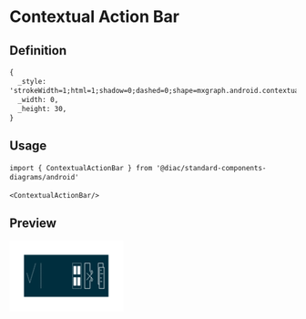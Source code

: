 # Contextual Action Bar

## Definition

```
{
  _style: 'strokeWidth=1;html=1;shadow=0;dashed=0;shape=mxgraph.android.contextual_action_bar;fillColor=#002E3E;sketch=0;',
  _width: 0,
  _height: 30,
}
```

## Usage

```
import { ContextualActionBar } from '@diac/standard-components-diagrams/android'

<ContextualActionBar/>
```

## Preview

<img src="./contextual-action-bar.png" width="200"/>
